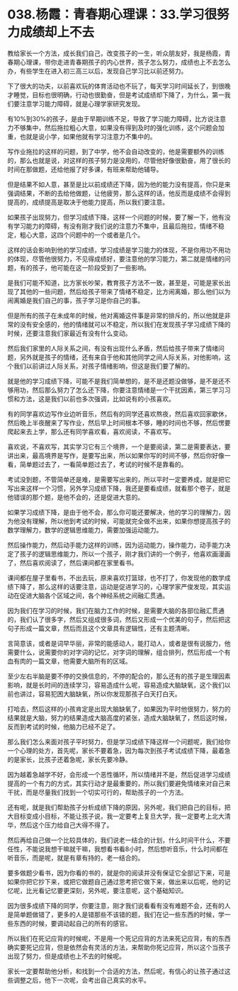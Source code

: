 # 038.杨霞：青春期心理课：33.学习很努力成绩却上不去

教给家长一个方法，成长我们自己，改变孩子的一生，听众朋友好，我是杨霞，青春期心理课，带你走进青春期孩子的内心世界，孩子怎么努力，成绩也上不去怎么办，有些学生在进入初三高三以后，发现自己学习比以前还努力。

下了很大的功夫，以前喜欢玩的体育活动也不玩了，每天学习时间延长了，到很晚才睡觉，目标也很明确，行动也很勤奋，但是考试成绩却下降了，为什么，第一我们要注意学习能力障碍，就是心理学家研究发现。

有10%到30%的孩子，是由于早期训练不足，导致了学习能力障碍，比方说注意力不够集中，然后拖拉粗心大意，如果没有得到及时的强化训练，这个问题会加重，也就是说小学，如果他就有学习注意力不集中的。

写作业拖拉的这样的问题，到了中学，他不会自动改变的，他是需要额外的训练的，那么也就是说，对这样的孩子努力是没用的，尽管他好像很勤奋，用了很长的时间在那做题，还给他报了好多课，有班来帮助他辅导。

但是结果不如人意，甚至是比以前成绩还下降，因为他的能力没有提高，你只是来强调结果，不断的去给他做题，让他疲劳，那么这样的话，他反而是成绩不会得到提高的，成绩提高是取决于他能力提高，所以我们要注意。

如果孩子出现努力，但学习成绩下降，这样一个问题的时候，要了解一下，他有没有学习能力的障碍，有没有刚才我们说的注意力不集中，且最后拖拉，情绪不稳定，粗心大意，这四个问题中的一个或者是几个。

这样的话会影响到他的学习成绩，学习成绩是学习能力的体现，不是你用功不用功的体现，尽管他很努力，不见得成绩好，要注意他的学习能力，第二就是情绪的问题，有的孩子，他可能在这一阶段受到了一些影响。

是我们可能不知道，比方家长吵架，教育孩子方法不一致，甚至是，可能是家长出现了其他的一些问题，然后给孩子带来了情绪不稳定，比方闹离婚，那么他们以为闹离婚是我们自己的事，孩子学习是你自己的事。

但是所有的孩子在未成年的时候，他对离婚这件事是非常的排斥的，所以他就是非常的没有安全感的，他的情绪就可以不稳定，所以我们在发现孩子学习成绩下降的时候，还要注意我们家最近有没有什么变动。

然后我们家里的人际关系之间，有没有出现什么矛盾，然后给孩子带来了情绪问题，另外就是孩子的情绪，还有来自于他和其他同学之间人际关系，对他影响，这个我们以前讲过人际关系，对孩子情绪影响，但这是我们要了解的。

就是他的学习成绩下降，可能不是我们简单想的，是不是还题没做够，是不是还不够用功，然后那么努力了怎么还下降，你要注意情绪是一个干扰因素，第三学习习惯和方法，这是我们以前也多次强调，比如说有的小孩喜欢。

有的同学喜欢边写作业边听音乐，然后有的同学还喜欢熬夜，然后喜欢回家歇休，然后晚上半夜醒来了写作业，然后早上时间根本不够，睡的时间也不够，然后愣要爬起来去上学，那么还有同学喜欢看，喜欢阅读，不喜欢写。

喜欢说，不喜欢写，其实学习它有三个境界，一个是要阅读，第二是需要表达，要讲出来，最高境界是写作，是要写出来，所以如果你写的时间不够，然后你好像一看，简单题过去了，一看简单题过去了，考试的时候不是靠看的。

考试没到题，不管简单还是难，是需要写出来的，所以平时一定要养成，就是把它写出来这样一个习惯，另外学习成绩下降，我还是要看成绩，就看那个卷子，就是他错误的那个题，是他不会的，还是促进大意的。

如果学习成绩下降，是由于他不会，那么你可能还要解决，他的学习的理解力，因为他没有理解，所以他到考试的时候，可能就完全做不出来，如果你想提高孩子的数学理解力，数学的逻辑思维能力，需要加强运动能力。

然后操作能力，然后动手能力这样的训练，因为运动能力，操作能力，动手能力决定了孩子的逻辑思维能力，所以一个孩子，刚才我们讲的一个例子，他喜欢画漫画了，然后喜欢阅读了，然后课间都在家里看书。

课间都在屋子里看书，不出去玩，原来喜欢打篮球，也不打了，你发现他的数学成绩下降了，那么这样的话要注意，运动是促进学习的，心理学家严俊发现，其实运动在促进大脑各个区域之间，各个神经系统之间融汇贯通。

因为我们在学习的时候，我们在脑力工作的时候，是需要大脑的各部位融汇贯通的，我们认了很多字，然后又组成很多词，然后又形成一个优美的句子，然后把这句子形成一篇文章，然后而且这个文章具有逻辑性，还有主题清晰。

言简意该，或者是词早华丽，非常的能感动人，能打动人，或者是很有说服力，他需要什么，说需要你的对字词的记忆，对字词的理解，组合排列，然后形成一个有血有肉的一篇文章，他需要大脑所有的区域。

至少左右半脑是要不停的交换信息的，不停的配合的，那么还有的孩子是生理因素影响，就是长时间的连续学习，容易造成什么呢，容易造成大脑缺氧，这个我们以前也讲过，容易犯困大脑缺氧，所以你发现那孩子白天打白天。

打哈去，然后这样的小孩肯定是出现大脑缺氧了，如果因为平时他很努力，努力的结果就是大脑，努力的结果造成大脑高度的紧张，造成大脑缺氧了，然后这时候，反而到考试的时候，他脑力已经不足了。

那么我们怎么来面对孩子平时努力，但是学习成绩下降这样一个问题呢，我们给你一个心理的处方，首先呢，家长不要着急，因为每次到孩子考试成绩下降，最着急的是家长，比孩子还着急呢，家长先要冷静。

因为越着急越学不好，会形成一个恶性循环，所以情绪并不是，然后促进学习成绩提高的一个有力的方式，其实行动才是最重要的，所以我们要避免情绪来对自己来干扰，而是尽量我们找到一个切实可行的，帮助孩子的一个方法。

还有呢，就是我们帮助孩子分析成绩下降的原因，另外呢，我们把自己的目标，把大目标变成小目标，不能让孩子说，我一定要考上复旦大学，我一定要考上北大清华，然后这个压力给自己大得不得了。

然后再给自己做一个比较具体的，我们说老一结合的计划，什么时间干什么，不要任性，不能说我想干嘛就干嘛，我想看书看8小时，然后想听音乐，什么时间都在听音乐，而是呢，就是有章有持的，老一结合的。

要多做题少看书，因为你看的书的，就是你的阅读并没有保证它全部记下来，可是如果你把它抄下来，或把它做题自己通过思考把它做下来，做出来以后呢，他的记忆呢，比光看记忆要更深刻，另外呢，要注意呢，这个基础知识。

因为很多成绩下降的同学，你要注意，刚才我们说看看有没有难题不会，还有的人是简单题做错了，更多的人是错那些不该错的题，我们在记一些东西的时候，学一些东西的时候，要调动起自己的所有的感官。

所以我们在死记应背的时候呢，不是用一个死记应背的方法来死记应背，有的东西确实要死记应背，但是依然会有灵活的方法，来帮助你死记应背，所以这个当孩子出现了努力，但是成绩也上不去的时候呢。

家长一定要帮助他分析，和找到一个合适的方法，然后呢，有信心的让孩子通过这些调整之后，他下一次呢，会考出自己真实的水平。